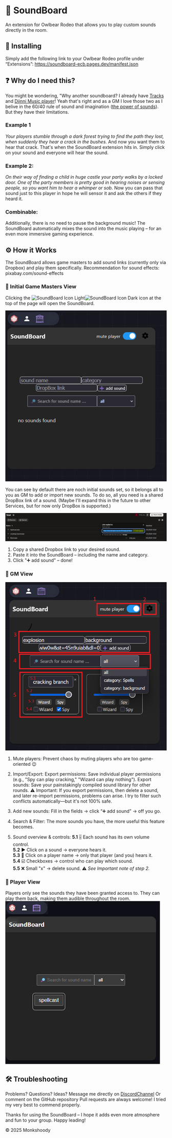 # 🎵 SoundBoard

An extension for Owlbear Rodeo that allows you to play custom sounds directly in the room.

## 🚀 Installing

Simply add the following link to your Owlbear Rodeo profile under “Extensions”: https://soundboard-ecb.pages.dev/manifest.json

## ❓ Why do I need this?

You might be wondering, "Why another soundboard? I already have [Tracks](https://extensions.owlbear.rodeo/tracks) and [Djinni Music player](https://extensions.owlbear.rodeo/djinni-music-player)! Yeah that's right and as a GM I love those two as I belive in the 60/40 rule of sound and imagination ([the power of sounds](https://www.tiktok.com/@bardsofnewyork/video/7431326761033403678)). But they have their limitations.

### Example 1

*Your players stumble through a dark forest trying to find the path they lost, when suddenly they hear a crack in the bushes.* And now you want them to hear that crack. That's when the SoundBoard extension hits in. Simply click on your sound and everyone will hear the sound.
### Example 2:

*On their way of finding a child in huge castle your party walks by a locked door. One of the party members is pretty good in hearing noises or sensing people, so you want him to hear a whimper or sob.* Now you can pass that sound just to this player in hope he will sensor it and ask the others if they heard it.
### Combinable:

Additionally, there is no need to pause the background music! The SoundBoard automatically mixes the sound into the music playing – for an even more immersive gaming experience.

## ⚙️ How it Works

The SoundBoard allows game masters to add sound links (currently only via Dropbox) and play them specifically.
Recommendation for sound effects: pixabay.com/sound-effects

### 🥸 Initial Game Masters View

Clicking the <img src="https://raw.githubusercontent.com/Monkshoody/SoundBoard/tree/main/public/docu/icon_white.png#gh-dark-mode-only" width=20 alt="SoundBoard Icon Light"><img src="https://raw.githubusercontent.com//Monkshoody/SoundBoard/tree/main/public/docu/icon_black.png#gh-light-mode-only" width=20 alt="SoundBoard Icon Dark"> icon at the top of the page will open the SoundBoard.

![GM View](public/docu/Initial_GMview.png)

You can see by default there are noch initial sounds set, so it belongs all to you as GM to add or import new sounds. To do so, all you need is a shared DropBox link of a sound. (Maybe I'll expand this in the future to other Services, but for now only DropBox is supported.)

![Dropbox](public/docu/DropBox_share.png)

1. Copy a shared Dropbox link to your desired sound.
2. Paste it into the SoundBoard – including the name and category.
3. Click "➕ add sound" – done!

### 🧙 GM View

![adding](public/docu/adding_sounds.png)

1. Mute players:
Prevent chaos by muting players who are too game-oriented 😉

2. Import/Export:
Export permissions: Save individual player permissions (e.g., "Spy can play cracking," "Wizard can play nothing").
Export sounds: Save your painstakingly compiled sound library for other rounds.
⚠️ Important: If you export permissions, then delete a sound, and later re-import permissions, problems can arise. I try to filter such conflicts automatically—but it's not 100% safe.

3. Add new sounds:
Fill in the fields → click “➕ add sound” → off you go.

4. Search & Filter:
The more sounds you have, the more useful this feature becomes.

5. Sound overview & controls:
**5.1** 🎚️ Each sound has its own volume control.<br>
**5.2** ▶️ Click on a sound → everyone hears it.<br>
**5.3** 👤 Click on a player name → only that player (and you) hears it.<br>
**5.4** ☑️ Checkboxes → control who can play which sound.<br>
**5.5** ❌ Small "x" → delete sound. ⚠️ *See Important note of step 2.*<br>

### 👀 Player View

Players only see the sounds they have been granted access to. They can play them back, making them audible throughout the room.
![Player View](public/docu/Player_view.png)

## 🛠️ Troubleshooting

Problems? Questions? Ideas?
Message me directly on [DiscordChannel](https://discord.gg/UY8AXjhzhe)
Or comment on the GitHub repository
Pull requests are always welcome! I tried my very best to commend properly.


Thanks for using the SoundBoard – I hope it adds even more atmosphere and fun to your group.
Happy leading!

© 2025 Monkshoody